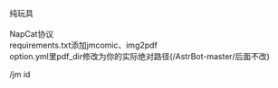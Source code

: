 纯玩具
<br><br>
NapCat协议<br>
requirements.txt添加jmcomic、img2pdf<br>
option.yml里pdf_dir修改为你的实际绝对路径(/AstrBot-master/后面不改)<br>

/jm id
